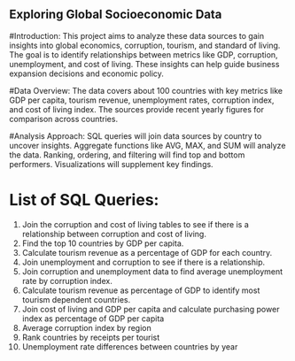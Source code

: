 ## Exploring Global Socioeconomic Data 

#Introduction:
This project aims to analyze these data sources to gain insights into global economics, corruption, tourism, and standard of living. The goal is to identify relationships between metrics like GDP, corruption, unemployment, and cost of living. These insights can help guide business expansion decisions and economic policy.

#Data Overview:
The data covers about 100 countries with key metrics like GDP per capita, tourism revenue, unemployment rates, corruption index, and cost of living index. The sources provide recent yearly figures for comparison across countries.

#Analysis Approach:
SQL queries will join data sources by country to uncover insights. Aggregate functions like AVG, MAX, and SUM will analyze the data. Ranking, ordering, and filtering will find top and bottom performers. Visualizations will supplement key findings.

# List of SQL Queries:
1. Join the corruption and cost of living tables to see if there is a relationship between corruption and cost of living.
2. Find the top 10 countries by GDP per capita.
3. Calculate tourism revenue as a percentage of GDP for each country.
4. Join unemployment and corruption to see if there is a relationship.
5. Join corruption and unemployment data to find average unemployment rate by corruption index.
6. Calculate tourism revenue as percentage of GDP to identify most tourism dependent countries.
7. Join cost of living and GDP per capita and calculate purchasing power index as percentage of GDP per capita
8. Average corruption index by region
9. Rank countries by receipts per tourist
10. Unemployment rate differences between countries by year
